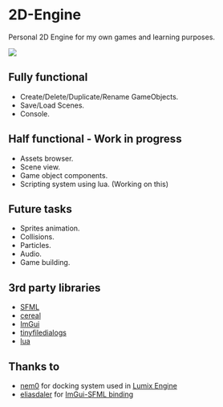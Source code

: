 # 2D-Engine
Personal 2D Engine for my own games and learning purposes.

![](http://i68.tinypic.com/snp729.jpg)

## Fully functional

* Create/Delete/Duplicate/Rename GameObjects.
* Save/Load Scenes.
* Console.

## Half functional - Work in progress

* Assets browser.
* Scene view.
* Game object components.
* Scripting system using lua. (Working on this)

## Future tasks

* Sprites animation.
* Collisions.
* Particles.
* Audio.
* Game building.

## 3rd party libraries

* [SFML](https://www.sfml-dev.org/)
* [cereal](http://uscilab.github.io/cereal/index.html)
* [ImGui](https://github.com/ocornut/imgui)
* [tinyfiledialogs](https://sourceforge.net/projects/tinyfiledialogs/)
* [lua](https://www.lua.org/)

## Thanks to

* [nem0](https://github.com/nem0) for docking system used in [Lumix Engine](https://github.com/nem0/LumixEngine)
* [eliasdaler](https://github.com/eliasdaler) for [ImGui-SFML binding](https://github.com/eliasdaler/imgui-sfml)

